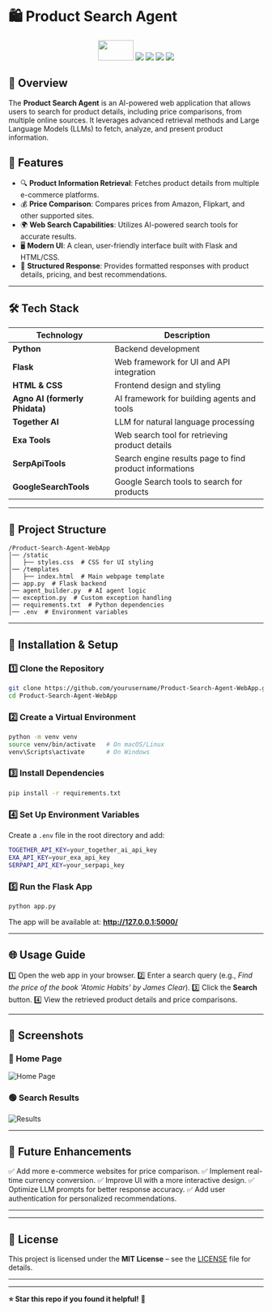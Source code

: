 <p align="center">
  <h1>🛍️ Product Search Agent</h1>
</p>

<p align="center">
  <img src="https://img.shields.io/badge/Python-3776AB?style=for-the-badge&logo=python&logoColor=white" height="40" width="70">
  <img src="https://img.shields.io/badge/Agno-FF9800?style=for-the-badge&logo=agnosystems&logoColor=white">
  <img src="https://img.shields.io/badge/TogetherAI-A142F4?style=for-the-badge">
  <img src="https://img.shields.io/badge/Flask-000000?style=for-the-badge&logo=flask&logoColor=white">
  <img src="https://img.shields.io/badge/HTML-E44D26?style=for-the-badge&logo=html5&logoColor=white">
</p>

## 📌 Overview
The **Product Search Agent** is an AI-powered web application that allows users to search for product details, including price comparisons, from multiple online sources. It leverages advanced retrieval methods and Large Language Models (LLMs) to fetch, analyze, and present product information.

## 🌟 Features
- 🔍 **Product Information Retrieval**: Fetches product details from multiple e-commerce platforms.
- 💰 **Price Comparison**: Compares prices from Amazon, Flipkart, and other supported sites.
- 🌍 **Web Search Capabilities**: Utilizes AI-powered search tools for accurate results.
- 🖥 **Modern UI**: A clean, user-friendly interface built with Flask and HTML/CSS.
- 📄 **Structured Response**: Provides formatted responses with product details, pricing, and best recommendations.

---

## 🛠 Tech Stack
| Technology | Description |
|------------|-------------|
| **Python** | Backend development |
| **Flask** | Web framework for UI and API integration |
| **HTML & CSS** | Frontend design and styling |
| **Agno AI (formerly Phidata)** | AI framework for building agents and tools |
| **Together AI** | LLM for natural language processing |
| **Exa Tools** | Web search tool for retrieving product details |
| **SerpApiTools** | Search engine results page to find product informations |
| **GoogleSearchTools** | Google Search tools to search for products |

---



## 📂 Project Structure
```
/Product-Search-Agent-WebApp
│── /static
│   ├── styles.css  # CSS for UI styling
│── /templates
│   ├── index.html  # Main webpage template
│── app.py  # Flask backend
│── agent_builder.py  # AI agent logic
│── exception.py  # Custom exception handling
│── requirements.txt  # Python dependencies
│── .env  # Environment variables
```

---

## 🚀 Installation & Setup

### 1️⃣ Clone the Repository
```sh
git clone https://github.com/yourusername/Product-Search-Agent-WebApp.git
cd Product-Search-Agent-WebApp
```

### 2️⃣ Create a Virtual Environment
```sh
python -m venv venv
source venv/bin/activate   # On macOS/Linux
venv\Scripts\activate      # On Windows
```

### 3️⃣ Install Dependencies
```sh
pip install -r requirements.txt
```

### 4️⃣ Set Up Environment Variables
Create a `.env` file in the root directory and add:
```sh
TOGETHER_API_KEY=your_together_ai_api_key
EXA_API_KEY=your_exa_api_key
SERPAPI_API_KEY=your_serpapi_key
```

### 5️⃣ Run the Flask App
```sh
python app.py
```

The app will be available at: **http://127.0.0.1:5000/**

---

## 🌐 Usage Guide
1️⃣ Open the web app in your browser.
2️⃣ Enter a search query (e.g., *Find the price of the book 'Atomic Habits' by James Clear*).
3️⃣ Click the **Search** button.
4️⃣ View the retrieved product details and price comparisons.

---

## 📸 Screenshots
### 🔵 Home Page
![Home Page](https://via.placeholder.com/800x400.png?text=Product+Search+Agent+Home)

### 🟢 Search Results
![Results](https://via.placeholder.com/800x400.png?text=Search+Results)

---

## 📌 Future Enhancements
✅ Add more e-commerce websites for price comparison.
✅ Implement real-time currency conversion.
✅ Improve UI with a more interactive design.
✅ Optimize LLM prompts for better response accuracy.
✅ Add user authentication for personalized recommendations.

---


---

## 📄 License
This project is licensed under the **MIT License** – see the [LICENSE](LICENSE) file for details.

---


---

**⭐ Star this repo if you found it helpful!** 🌟



